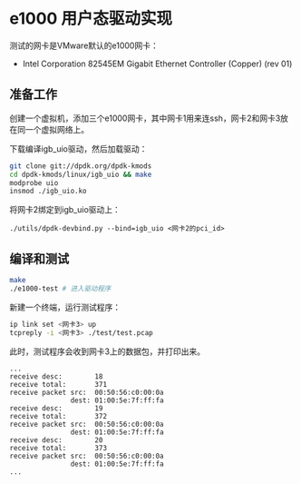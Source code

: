 # e1000 用户态驱动实现

测试的网卡是VMware默认的e1000网卡：
- Intel Corporation 82545EM Gigabit Ethernet Controller (Copper) (rev 01)

## 准备工作

创建一个虚拟机，添加三个e1000网卡，其中网卡1用来连ssh，网卡2和网卡3放在同一个虚拟网络上。

下载编译igb_uio驱动，然后加载驱动：

```bash
git clone git://dpdk.org/dpdk-kmods
cd dpdk-kmods/linux/igb_uio && make
modprobe uio
insmod ./igb_uio.ko
```

将网卡2绑定到igb_uio驱动上：

```
./utils/dpdk-devbind.py --bind=igb_uio <网卡2的pci_id>
```

## 编译和测试

```bash
make
./e1000-test # 进入驱动程序
```

新建一个终端，运行测试程序：

```bash
ip link set <网卡3> up
tcpreply -i <网卡3> ./test/test.pcap
```

此时，测试程序会收到网卡3上的数据包，并打印出来。

```
...
receive desc:        18
receive total:       371
receive packet src:  00:50:56:c0:00:0a
               dest: 01:00:5e:7f:ff:fa
receive desc:        19
receive total:       372
receive packet src:  00:50:56:c0:00:0a
               dest: 01:00:5e:7f:ff:fa
receive desc:        20
receive total:       373
receive packet src:  00:50:56:c0:00:0a
               dest: 01:00:5e:7f:ff:fa
...
```


